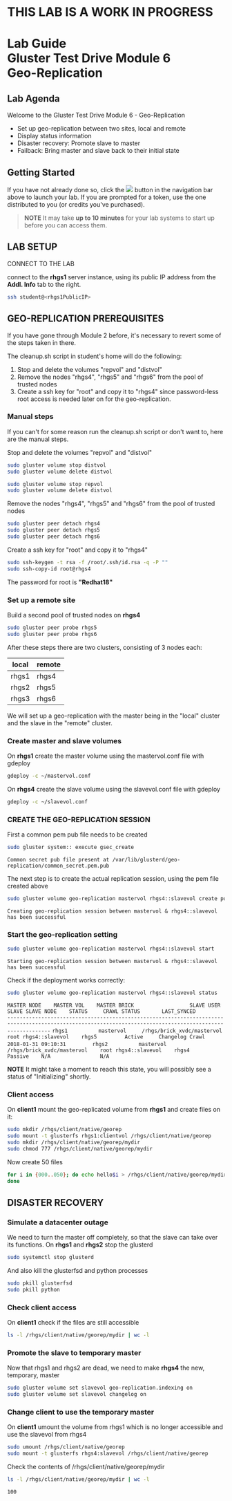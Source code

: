 # **THIS LAB IS A WORK IN PROGRESS**
# Lab Guide <br/> Gluster Test Drive Module 6 <br/> Geo-Replication

## Lab Agenda

Welcome to the Gluster Test Drive Module 6 - Geo-Replication

- Set up geo-replication between two sites, local and remote
- Display status information
- Disaster recovery: Promote slave to master
- Failback: Bring master and slave back to their initial state

## Getting Started

If you have not already done so, click the <img src="http://us-west-2-aws-training.s3.amazonaws.com/awsu-spl/spl02-working-ebs/media/image005.png"> button in the navigation bar above to launch your lab. If you are prompted for a token, use the one distributed to you (or credits you've purchased).

> **NOTE** It may take **up to 10 minutes** for your lab systems to start up before you can access them.

## LAB SETUP

CONNECT TO THE LAB

connect to the **rhgs1** server instance, using its public IP address from the **Addl. Info** tab to the right. 
```bash
ssh student@<rhgs1PublicIP>
```

## GEO-REPLICATION PREREQUISITES

If you have gone through Module 2 before, it's necessary to revert some of the steps taken in there. 

The cleanup.sh script in student's home will do the following:

1. Stop and delete the volumes "repvol" and "distvol"
2. Remove the nodes "rhgs4", "rhgs5" and "rhgs6" from the pool of trusted nodes
3. Create a ssh key for "root" and copy it to "rhgs4" since password-less root
   access is needed later on for the geo-replication.

### Manual steps

If you can't for some reason run the cleanup.sh script or don't want to, here are the manual steps.


Stop and delete the volumes "repvol" and "distvol"
```bash
sudo gluster volume stop distvol
sudo gluster volume delete distvol
```

```bash
sudo gluster volume stop repvol
sudo gluster volume delete distvol
```

Remove the nodes "rhgs4", "rhgs5" and "rhgs6" from the pool of trusted nodes

```bash
sudo gluster peer detach rhgs4
sudo gluster peer detach rhgs5
sudo gluster peer detach rhgs6
```

 Create a ssh key for "root" and copy it to "rhgs4"
```bash
sudo ssh-keygen -t rsa -f /root/.ssh/id.rsa -q -P ""
sudo ssh-copy-id root@rhgs4
```

The password for root is **"Redhat18"**


### Set up a remote site

Build a second pool of trusted nodes on **rhgs4**
```bash
sudo gluster peer probe rhgs5
sudo gluster peer probe rhgs6
```

After these steps there are two clusters, consisting of 3 nodes each:

|local         | remote     |
|--------------|------------|
|rhgs1         | rhgs4      |
|rhgs2         | rhgs5      |
|rhgs3         | rhgs6      |


We will set up a geo-replication with the master being in the "local" cluster and the slave in the "remote" cluster.


### Create master and slave volumes

On **rhgs1** create the master volume using the mastervol.conf file with
gdeploy
```bash
gdeploy -c ~/mastervol.conf
```
  

On **rhgs4** create the slave volume using the slavevol.conf file with gdeploy
```bash
gdeploy -c ~/slavevol.conf
```


### CREATE THE GEO-REPLICATION SESSION

First a common pem pub file needs to be created

```bash
sudo gluster system:: execute gsec_create
```
``Common secret pub file present at /var/lib/glusterd/geo-replication/common_secret.pem.pub``

The next step is to create the actual replication session, using the pem file created above
  


```bash
sudo gluster volume geo-replication mastervol rhgs4::slavevol create push-pem
```
``Creating geo-replication session between mastervol & rhgs4::slavevol has been successful`` 


### Start the geo-replication setting

```bash
sudo gluster volume geo-replication mastervol rhgs4::slavevol start
```
``Starting geo-replication session between mastervol & rhgs4::slavevol has been successful ``

Check if the deployment works correctly:

```bash
sudo gluster volume geo-replication mastervol rhgs4::slavevol status
```

``MASTER NODE    MASTER VOL    MASTER BRICK                  SLAVE USER    SLAVE SLAVE NODE    STATUS     CRAWL STATUS       LAST_SYNCED                    ``
``----------------------------------------------------------------------------------------------------------------------------------------------------------``
``rhgs1          mastervol     /rhgs/brick_xvdc/mastervol    root rhgs4::slavevol    rhgs5         Active     Changelog Crawl    2018-01-31 09:10:31        ``
``rhgs2          mastervol     /rhgs/brick_xvdc/mastervol    root rhgs4::slavevol    rhgs4         Passive    N/A                N/A                        ``

**NOTE** It might take a moment to reach this state, you will possibly see a status of "Initializing" shortly. 

### Client access

On **client1** mount the geo-replicated volume from **rhgs1** and create files on it:

```bash
sudo mkdir /rhgs/client/native/georep
sudo mount -t glusterfs rhgs1:clientvol /rhgs/client/native/georep
sudo mkdir /rhgs/client/native/georep/mydir
sudo chmod 777 /rhgs/client/native/georep/mydir
```

Now create 50 files
```bash
for i in {000..050}; do echo hello$i > /rhgs/client/native/georep/mydir/file$i;
done
```


## DISASTER RECOVERY

### Simulate a datacenter outage

We need to turn the master off completely, so that the slave can take over its
functions. On **rhgs1** and **rhgs2** stop the glusterd
```bash
sudo systemctl stop glusterd
```

And also kill the glusterfsd and python processes
```bash
sudo pkill glusterfsd
sudo pkill python
```

### Check client access

On **client1** check if the files are still accessible
```bash
ls -l /rhgs/client/native/georep/mydir | wc -l
```

### Promote the slave to temporary master

Now that rhgs1 and rhgs2 are dead, we need to make **rhgs4** the new, temporary,
master

```bash
sudo gluster volume set slavevol geo-replication.indexing on
sudo gluster volume set slavevol changelog on
```

### Change client to use the temporary master

On **client1** umount the volume from rhgs1 which is no longer accessible and use the slavevol from rhgs4

```bash
sudo umount /rhgs/client/native/georep
sudo mount -t glusterfs rhgs4:slavevol /rhgs/client/native/georep
```

Check the contents of /rhgs/client/native/georep/mydir
```bash
ls -l /rhgs/client/native/georep/mydir | wc -l
```
``100``



